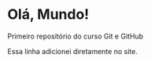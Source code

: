 # Olá, Mundo!
 Primeiro repositório do curso Git e GitHub

Essa linha adicionei diretamente no site.
